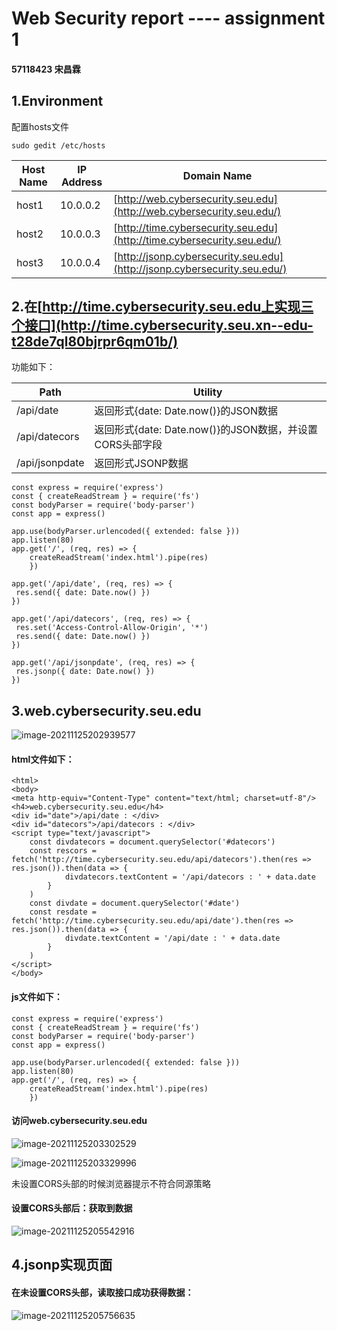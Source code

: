 # Web Security report ---- assignment 1

#### 57118423 宋昌霖

## 1.Environment 

配置hosts文件

```
sudo gedit /etc/hosts
```

| Host Name | IP Address | Domain Name                                                  |
| --------- | ---------- | ------------------------------------------------------------ |
| host1     | 10.0.0.2   | [http://web.cybersecurity.seu.edu](http://web.cybersecurity.seu.edu/) |
| host2     | 10.0.0.3   | [http://time.cybersecurity.seu.edu](http://time.cybersecurity.seu.edu/) |
| host3     | 10.0.0.4   | [http://jsonp.cybersecurity.seu.edu](http://jsonp.cybersecurity.seu.edu/) |

## 2.在[http://time.cybersecurity.seu.edu上实现三个接口](http://time.cybersecurity.seu.xn--edu-t28de7ql80bjrpr6qm01b/)

功能如下：

| Path           | Utility                                                  |
| -------------- | -------------------------------------------------------- |
| /api/date      | 返回形式{date: Date.now()}的JSON数据                     |
| /api/datecors  | 返回形式{date: Date.now()}的JSON数据，并设置CORS头部字段 |
| /api/jsonpdate | 返回形式JSONP数据                                        |

```
const express = require('express')
const { createReadStream } = require('fs') 
const bodyParser = require('body-parser')
const app = express()

app.use(bodyParser.urlencoded({ extended: false }))
app.listen(80)
app.get('/', (req, res) => {
	createReadStream('index.html').pipe(res)
	})

app.get('/api/date', (req, res) => {
 res.send({ date: Date.now() })
})

app.get('/api/datecors', (req, res) => {
 res.set('Access-Control-Allow-Origin', '*')
 res.send({ date: Date.now() })
})

app.get('/api/jsonpdate', (req, res) => {
 res.jsonp({ date: Date.now() })
})
```

## 3.web.cybersecurity.seu.edu

![image-20211125202939577](C:\Users\scl\AppData\Roaming\Typora\typora-user-images\image-20211125202939577.png)

#### html文件如下：

```
<html>
<body>
<meta http-equiv="Content-Type" content="text/html; charset=utf-8"/>
<h4>web.cybersecurity.seu.edu</h4>
<div id="date">/api/date : </div>
<div id="datecors">/api/datecors : </div>
<script type="text/javascript">
	const divdatecors = document.querySelector('#datecors')
	const rescors = fetch('http://time.cybersecurity.seu.edu/api/datecors').then(res => res.json()).then(data => {
			divdatecors.textContent = '/api/datecors : ' + data.date
		}
	)
	const divdate = document.querySelector('#date')
	const resdate = fetch('http://time.cybersecurity.seu.edu/api/date').then(res => res.json()).then(data => {
			divdate.textContent = '/api/date : ' + data.date
		}
	)
</script>
</body>
```



#### js文件如下：

```
const express = require('express')
const { createReadStream } = require('fs') 
const bodyParser = require('body-parser')
const app = express()

app.use(bodyParser.urlencoded({ extended: false }))
app.listen(80)
app.get('/', (req, res) => {
	createReadStream('index.html').pipe(res)
	})
```

#### 访问web.cybersecurity.seu.edu

![image-20211125203302529](C:\Users\scl\AppData\Roaming\Typora\typora-user-images\image-20211125203302529.png)

![image-20211125203329996](C:\Users\scl\AppData\Roaming\Typora\typora-user-images\image-20211125203329996.png)

未设置CORS头部的时候浏览器提示不符合同源策略

#### 设置CORS头部后：获取到数据

![image-20211125205542916](C:\Users\scl\AppData\Roaming\Typora\typora-user-images\image-20211125205542916.png)

## 4.jsonp实现页面

#### 在未设置CORS头部，读取接口成功获得数据：

![image-20211125205756635](C:\Users\scl\AppData\Roaming\Typora\typora-user-images\image-20211125205756635.png)